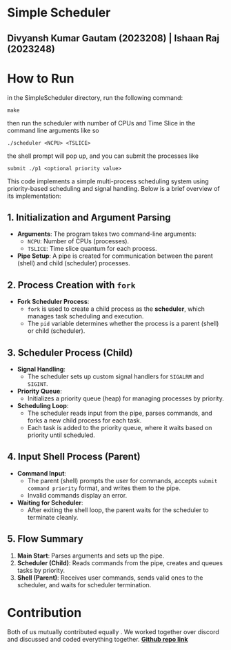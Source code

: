 # Simple Scheduler
## Divyansh Kumar Gautam (2023208) | Ishaan Raj (2023248)

# How to Run
in the SimpleScheduler directory, run the following command:
``` 
make
```
then run the scheduler with number of CPUs and Time Slice in the command line arguments like so
```
./scheduler <NCPU> <TSLICE>
```
the shell prompt will pop up, and you can submit the processes like
```
submit ./p1 <optional priority value>
```


This code implements a simple multi-process scheduling system using priority-based scheduling and signal handling. Below is a brief overview of its implementation:

## 1. Initialization and Argument Parsing
- **Arguments**: The program takes two command-line arguments:
   - `NCPU`: Number of CPUs (processes).
   - `TSLICE`: Time slice quantum for each process.
- **Pipe Setup**: A pipe is created for communication between the parent (shell) and child (scheduler) processes.

## 2. Process Creation with `fork`
- **Fork Scheduler Process**:
   - `fork` is used to create a child process as the **scheduler**, which manages task scheduling and execution.
   - The `pid` variable determines whether the process is a parent (shell) or child (scheduler).

## 3. Scheduler Process (Child)
- **Signal Handling**:
   - The scheduler sets up custom signal handlers for `SIGALRM` and `SIGINT`.
- **Priority Queue**:
   - Initializes a priority queue (heap) for managing processes by priority.
- **Scheduling Loop**:
   - The scheduler reads input from the pipe, parses commands, and forks a new child process for each task.
   - Each task is added to the priority queue, where it waits based on priority until scheduled.

## 4. Input Shell Process (Parent)
- **Command Input**:
   - The parent (shell) prompts the user for commands, accepts `submit command priority` format, and writes them to the pipe.
   - Invalid commands display an error.
- **Waiting for Scheduler**:
   - After exiting the shell loop, the parent waits for the scheduler to terminate cleanly.

## 5. Flow Summary
1. **Main Start**: Parses arguments and sets up the pipe.
2. **Scheduler (Child)**: Reads commands from the pipe, creates and queues tasks by priority.
3. **Shell (Parent)**: Receives user commands, sends valid ones to the scheduler, and waits for scheduler termination.

# Contribution
Both of us mutually contributed equally . We worked together over discord and discussed and coded everything together.
[**Github repo link**](https://github.com/Ishaaann/os-assignments)
